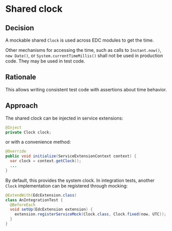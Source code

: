 # Shared clock

## Decision

A mockable shared `Clock` is used across EDC modules  to get the time.

Other mechanisms for accessing the time, such as calls to `Instant.now()`, `new Date()`, or `System.currentTimeMillis()` shall not be used in production code. They may be used in test code.

## Rationale

This allows writing consistent test code with assertions about time behavior.

## Approach

The shared clock can be injected in service extensions:

```java
@Inject
private Clock clock;
```

or with a convenience method:

```java
@Override
public void initialize(ServiceExtensionContext context) {
  var clock = context.getClock();
  ...
}
```

By default, this provides the system clock. In integration tests, another `Clock` implementation can be registered through mocking:

```java
@ExtendWith(EdcExtension.class)
class AnIntegrationTest {
  @BeforeEach
  void setUp(EdcExtension extension) {
    extension.registerServiceMock(Clock.class, Clock.fixed(now, UTC));
  }
}
```

